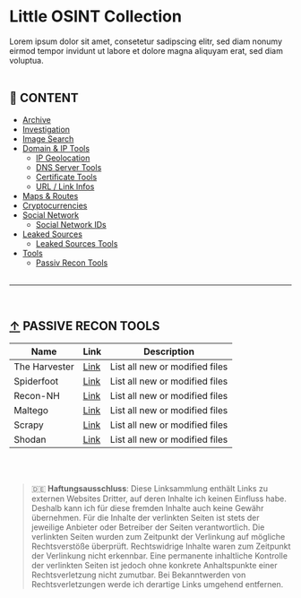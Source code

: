 # Little OSINT Collection
Lorem ipsum dolor sit amet, consetetur sadipscing elitr, sed diam nonumy eirmod tempor invidunt ut labore et dolore magna aliquyam erat, sed diam voluptua.
<br/><br/>



## :file_folder: CONTENT

- [Archive](#-archive)
- [Investigation](#-investigation)
- [Image Search](#-image-search)
- [Domain & IP Tools](#-domain--ip-tools)
  - [IP Geolocation](#-ip-geolocation)
  - [DNS Server Tools](#-dns-server-tools)
  - [Certificate Tools](#-certificate-tools)
  - [URL / Link Infos](#-url--link-infos)
- [Maps & Routes](#-maps--routes)
- [Cryptocurrencies](#-cryptocurrencies)
- [Social Network](#-social-network)
  - [Social Network IDs](#-social-network-ids)
- [Leaked Sources](#-leaked-sources)
  - [Leaked Sources Tools](#-leaked-sources-tools)
- [Tools](#-tools)
  - [Passiv Recon Tools](#-passive-recon-tools)
<br/><br/>

---
<br/>


## [↑](#file_folder-content) PASSIVE RECON TOOLS

| Name | Link | Description |
| --- | --- | --- |
| The Harvester | [Link](https://github.com/laramies/theHarvester "The Harvester") | List all new or modified files |
| Spiderfoot | [Link](https://www.spiderfoot.net/ "Spiderfoot") | List all new or modified files |
| Recon-NH | [Link](https://github.com/lanmaster53/recon-ng "SRecon-NG") | List all new or modified files |
| Maltego | [Link](https://www.maltego.com/ "Maltego") | List all new or modified files |
| Scrapy | [Link](https://scrapy.org/ "Scrapy") | List all new or modified files |
| Shodan | [Link](https://www.shodan.io/ "Shodan") | List all new or modified files |

<br/><br/>




> :de: **Haftungsausschluss**: Diese Linksammlung enthält Links zu externen Websites Dritter, auf deren Inhalte ich keinen Einfluss habe. Deshalb kann ich für diese fremden Inhalte auch keine Gewähr übernehmen. Für die Inhalte der verlinkten Seiten ist stets der jeweilige Anbieter oder Betreiber der Seiten verantwortlich. Die verlinkten Seiten wurden zum Zeitpunkt der Verlinkung auf mögliche Rechtsverstöße überprüft. Rechtswidrige Inhalte waren zum Zeitpunkt der Verlinkung nicht erkennbar. Eine permanente inhaltliche Kontrolle der verlinkten Seiten ist jedoch ohne konkrete Anhaltspunkte einer Rechtsverletzung nicht zumutbar. Bei Bekanntwerden von Rechtsverletzungen werde ich derartige Links umgehend entfernen.
